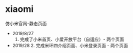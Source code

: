 # xiaomi
仿小米官网-静态页面


 + 2019/8/27
   1. 完成了小米首页、小爱开放平台（自适应）- 两个页面
+ 2019/28
  2. 完成米环四介绍页面、小米登录页面  -  两个页面
 


